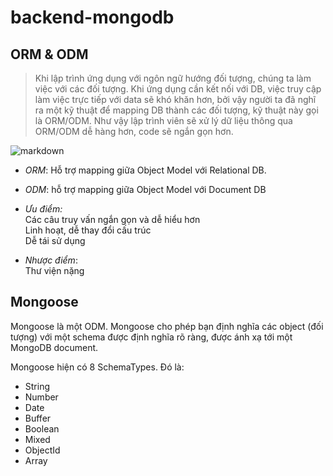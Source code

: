 # backend-mongodb

## ORM & ODM

> Khi lập trình ứng dụng với ngôn ngữ hướng đối tượng, chúng ta làm việc với các đối tượng. Khi ứng dụng cần kết nối với DB, việc truy cập làm việc trực tiếp với data sẽ khó khăn hơn, bởi vậy người ta đã nghĩ ra một kỹ thuật để mapping DB thành các đối tượng, kỹ thuật này gọi là ORM/ODM. Như vậy lập trình viên sẽ xử lý dữ liệu thông qua ORM/ODM dễ hàng hơn, code sẽ ngắn gọn hơn.

![markdown](https://stackjava.com/wp-content/uploads/2017/11/orm.png)

* *ORM*: Hỗ trợ mapping giữa Object Model với Relational DB.

* *ODM*: hỗ trợ mapping giữa Object Model với Document DB

* *Ưu điểm:*  
Các câu truy vấn ngắn gọn và dễ hiểu hơn  
Linh hoạt, dễ thay đổi cấu trúc  
Dễ tái sử dụng  

* *Nhược điểm*:  
Thư viện nặng

## Mongoose  

Mongoose là một ODM. Mongoose cho phép bạn định nghĩa các object (đối tượng) với một schema được định nghĩa rõ ràng, được ánh xạ tới một MongoDB document.

Mongoose hiện có 8 SchemaTypes. Đó là:

* String
* Number
* Date
* Buffer
* Boolean
* Mixed
* ObjectId
* Array
